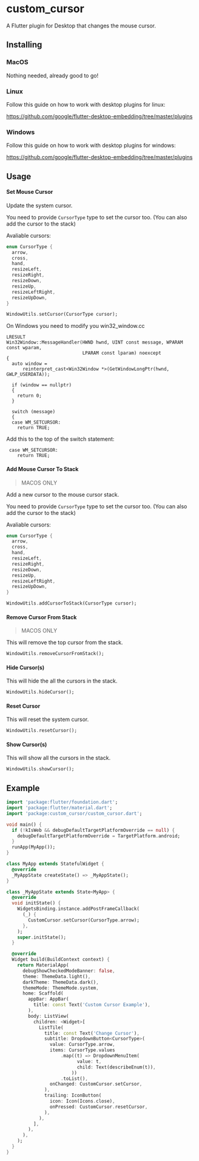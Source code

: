 # custom_cursor

A Flutter plugin for Desktop that changes the mouse cursor.


## Installing 

### MacOS

Nothing needed, already good to go!

### Linux

Follow this guide on how to work with desktop plugins for linux:

https://github.com/google/flutter-desktop-embedding/tree/master/plugins

### Windows

Follow this guide on how to work with desktop plugins for windows:

https://github.com/google/flutter-desktop-embedding/tree/master/plugins


## Usage

#### Set Mouse Cursor

Update the system cursor.

You need to provide `CursorType` type to set the cursor too. (You can also add the cursor to the stack)

Avaliable cursors:

```dart
enum CursorType {
  arrow,
  cross,
  hand,
  resizeLeft,
  resizeRight,
  resizeDown,
  resizeUp,
  resizeLeftRight,
  resizeUpDown,
}

```

```dart
WindowUtils.setCursor(CursorType cursor);
```

On Windows you need to modify you win32_window.cc

```
LRESULT
Win32Window::MessageHandler(HWND hwnd, UINT const message, WPARAM const wparam,
                            LPARAM const lparam) noexcept
{
  auto window =
      reinterpret_cast<Win32Window *>(GetWindowLongPtr(hwnd, GWLP_USERDATA));

  if (window == nullptr)
  {
    return 0;
  }

  switch (message)
  {
  case WM_SETCURSOR:
    return TRUE;
```

Add this to the top of the switch statement:

```
 case WM_SETCURSOR:
    return TRUE;
```

#### Add Mouse Cursor To Stack

> MACOS ONLY

Add a new cursor to the mouse cursor stack.

You need to provide `CursorType` type to set the cursor too. (You can also add the cursor to the stack)

Avaliable cursors:

```dart
enum CursorType {
  arrow,
  cross,
  hand,
  resizeLeft,
  resizeRight,
  resizeDown,
  resizeUp,
  resizeLeftRight,
  resizeUpDown,
}

```

```dart
WindowUtils.addCursorToStack(CursorType cursor);
```

#### Remove Cursor From Stack

> MACOS ONLY

This will remove the top cursor from the stack.

```dart
WindowUtils.removeCursorFromStack();
```

#### Hide Cursor(s)

This will hide the all the cursors in the stack.

```dart
WindowUtils.hideCursor();
```

#### Reset Cursor

This will reset the system cursor.

```dart
WindowUtils.resetCursor();
```

#### Show Cursor(s)

This will show all the cursors in the stack.

```dart
WindowUtils.showCursor();
```

## Example

```dart
import 'package:flutter/foundation.dart';
import 'package:flutter/material.dart';
import 'package:custom_cursor/custom_cursor.dart';

void main() {
  if (!kIsWeb && debugDefaultTargetPlatformOverride == null) {
    debugDefaultTargetPlatformOverride = TargetPlatform.android;
  }
  runApp(MyApp());
}

class MyApp extends StatefulWidget {
  @override
  _MyAppState createState() => _MyAppState();
}

class _MyAppState extends State<MyApp> {
  @override
  void initState() {
    WidgetsBinding.instance.addPostFrameCallback(
      (_) {
        CustomCursor.setCursor(CursorType.arrow);
      },
    );
    super.initState();
  }

  @override
  Widget build(BuildContext context) {
    return MaterialApp(
      debugShowCheckedModeBanner: false,
      theme: ThemeData.light(),
      darkTheme: ThemeData.dark(),
      themeMode: ThemeMode.system,
      home: Scaffold(
        appBar: AppBar(
          title: const Text('Custom Cursor Example'),
        ),
        body: ListView(
          children: <Widget>[
            ListTile(
              title: const Text('Change Cursor'),
              subtitle: DropdownButton<CursorType>(
                value: CursorType.arrow,
                items: CursorType.values
                    .map((t) => DropdownMenuItem(
                          value: t,
                          child: Text(describeEnum(t)),
                        ))
                    .toList(),
                onChanged: CustomCursor.setCursor,
              ),
              trailing: IconButton(
                icon: Icon(Icons.close),
                onPressed: CustomCursor.resetCursor,
              ),
            ),
          ],
        ),
      ),
    );
  }
}


```
